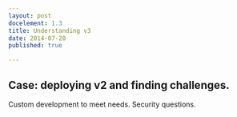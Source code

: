 ```yaml
---
layout: post
docelement: 1.3
title: Understanding v3
date: 2014-07-20
published: true

---
```


## Case: deploying v2 and finding challenges.

Custom development to meet needs. Security questions.


